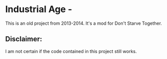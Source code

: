 # Industrial Age -

This is an old project from 2013-2014. 
It's a mod for Don't Starve Together.

## Disclaimer: 
I am not certain if the code contained in this project still works.
